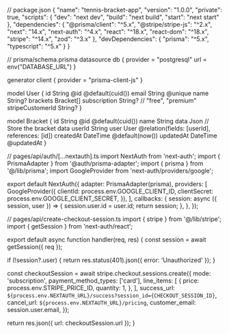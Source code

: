 <!---
brokenbrackets/brokenbrackets is a ✨ special ✨ repository because its `README.md` (this file) appears on your GitHub profile.
You can click the Preview link to take a look at your changes.
--->
// package.json
{
  "name": "tennis-bracket-app",
  "version": "1.0.0",
  "private": true,
  "scripts": {
    "dev": "next dev",
    "build": "next build",
    "start": "next start"
  },
  "dependencies": {
    "@prisma/client": "^5.x",
    "@stripe/stripe-js": "^2.x",
    "next": "14.x",
    "next-auth": "^4.x",
    "react": "^18.x",
    "react-dom": "^18.x",
    "stripe": "^14.x",
    "zod": "^3.x"
  },
  "devDependencies": {
    "prisma": "^5.x",
    "typescript": "^5.x"
  }
}

// prisma/schema.prisma
datasource db {
  provider = "postgresql"
  url      = env("DATABASE_URL")
}

generator client {
  provider = "prisma-client-js"
}

model User {
  id            String    @id @default(cuid())
  email         String    @unique
  name          String?
  brackets      Bracket[]
  subscription  String?   // "free", "premium"
  stripeCustomerId String?
}

model Bracket {
  id        String   @id @default(cuid())
  name      String
  data      Json     // Store the bracket data
  userId    String
  user      User     @relation(fields: [userId], references: [id])
  createdAt DateTime @default(now())
  updatedAt DateTime @updatedAt
}

// pages/api/auth/[...nextauth].ts
import NextAuth from 'next-auth';
import { PrismaAdapter } from '@auth/prisma-adapter';
import { prisma } from '@/lib/prisma';
import GoogleProvider from 'next-auth/providers/google';

export default NextAuth({
  adapter: PrismaAdapter(prisma),
  providers: [
    GoogleProvider({
      clientId: process.env.GOOGLE_CLIENT_ID,
      clientSecret: process.env.GOOGLE_CLIENT_SECRET,
    }),
  ],
  callbacks: {
    session: async ({ session, user }) => {
      session.user.id = user.id;
      return session;
    },
  },
});

// pages/api/create-checkout-session.ts
import { stripe } from '@/lib/stripe';
import { getSession } from 'next-auth/react';

export default async function handler(req, res) {
  const session = await getSession({ req });
  
  if (!session?.user) {
    return res.status(401).json({ error: 'Unauthorized' });
  }

  const checkoutSession = await stripe.checkout.sessions.create({
    mode: 'subscription',
    payment_method_types: ['card'],
    line_items: [
      {
        price: process.env.STRIPE_PRICE_ID,
        quantity: 1,
      },
    ],
    success_url: `${process.env.NEXTAUTH_URL}/success?session_id={CHECKOUT_SESSION_ID}`,
    cancel_url: `${process.env.NEXTAUTH_URL}/pricing`,
    customer_email: session.user.email,
  });

  return res.json({ url: checkoutSession.url });
}
